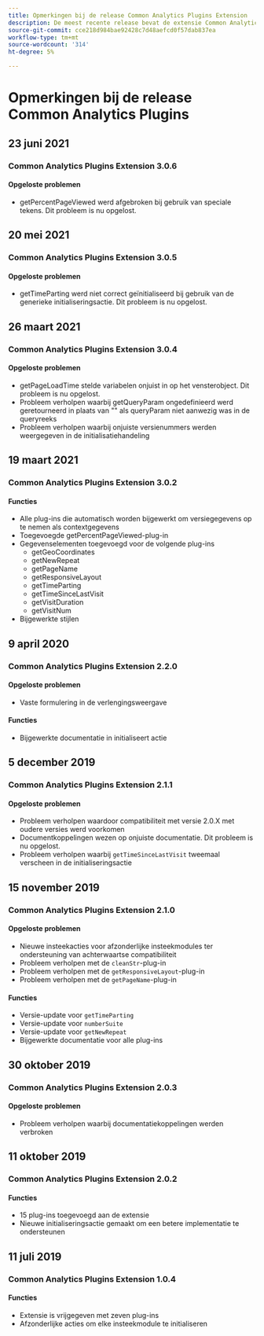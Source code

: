 ```yaml
---
title: Opmerkingen bij de release Common Analytics Plugins Extension
description: De meest recente release bevat de extensie Common Analytics Plugins in Adobe Experience Platform.
source-git-commit: cce218d984bae92428c7d48aefcd0f57dab837ea
workflow-type: tm+mt
source-wordcount: '314'
ht-degree: 5%

---
```


# Opmerkingen bij de release Common Analytics Plugins

## 23 juni 2021

### Common Analytics Plugins Extension 3.0.6

#### Opgeloste problemen

* getPercentPageViewed werd afgebroken bij gebruik van speciale tekens. Dit probleem is nu opgelost.

## 20 mei 2021

### Common Analytics Plugins Extension 3.0.5

#### Opgeloste problemen

* getTimeParting werd niet correct geïnitialiseerd bij gebruik van de generieke initialiseringsactie. Dit probleem is nu opgelost.

## 26 maart 2021

### Common Analytics Plugins Extension 3.0.4

#### Opgeloste problemen

* getPageLoadTime stelde variabelen onjuist in op het vensterobject. Dit probleem is nu opgelost.
* Probleem verholpen waarbij getQueryParam ongedefinieerd werd geretourneerd in plaats van &quot;&quot; als queryParam niet aanwezig was in de queryreeks
* Probleem verholpen waarbij onjuiste versienummers werden weergegeven in de initialisatiehandeling

## 19 maart 2021

### Common Analytics Plugins Extension 3.0.2

#### Functies

* Alle plug-ins die automatisch worden bijgewerkt om versiegegevens op te nemen als contextgegevens
* Toegevoegde getPercentPageViewed-plug-in
* Gegevenselementen toegevoegd voor de volgende plug-ins
   * getGeoCoordinates
   * getNewRepeat
   * getPageName
   * getResponsiveLayout
   * getTimeParting
   * getTimeSinceLastVisit
   * getVisitDuration
   * getVisitNum
* Bijgewerkte stijlen

## 9 april 2020

### Common Analytics Plugins Extension 2.2.0

#### Opgeloste problemen

* Vaste formulering in de verlengingsweergave

#### Functies

* Bijgewerkte documentatie in initialiseert actie

## 5 december 2019

### Common Analytics Plugins Extension 2.1.1

#### Opgeloste problemen

* Probleem verholpen waardoor compatibiliteit met versie 2.0.X met oudere versies werd voorkomen
* Documentkoppelingen wezen op onjuiste documentatie. Dit probleem is nu opgelost.
* Probleem verholpen waarbij `getTimeSinceLastVisit` tweemaal verscheen in de initialiseringsactie

## 15 november 2019

### Common Analytics Plugins Extension 2.1.0

#### Opgeloste problemen

* Nieuwe insteekacties voor afzonderlijke insteekmodules ter ondersteuning van achterwaartse compatibiliteit
* Probleem verholpen met de `cleanStr`-plug-in
* Probleem verholpen met de `getResponsiveLayout`-plug-in
* Probleem verholpen met de `getPageName`-plug-in

#### Functies

* Versie-update voor `getTimeParting`
* Versie-update voor `numberSuite`
* Versie-update voor `getNewRepeat`
* Bijgewerkte documentatie voor alle plug-ins

## 30 oktober 2019

### Common Analytics Plugins Extension 2.0.3

#### Opgeloste problemen

* Probleem verholpen waarbij documentatiekoppelingen werden verbroken

## 11 oktober 2019

### Common Analytics Plugins Extension 2.0.2

#### Functies

* 15 plug-ins toegevoegd aan de extensie
* Nieuwe initialiseringsactie gemaakt om een betere implementatie te ondersteunen

## 11 juli 2019

### Common Analytics Plugins Extension 1.0.4

#### Functies

* Extensie is vrijgegeven met zeven plug-ins
* Afzonderlijke acties om elke insteekmodule te initialiseren
